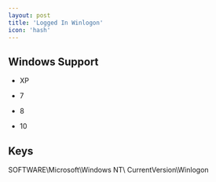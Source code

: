```yaml
---
layout: post
title: 'Logged In Winlogon'
icon: 'hash'
---
```


## Windows Support

- XP

- 7

- 8

- 10



## Keys

SOFTWARE\Microsoft\Windows NT\ CurrentVersion\Winlogon

